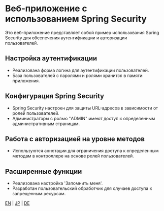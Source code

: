 # Веб-приложение с использованием Spring Security

Это веб-приложение представляет собой пример использования Spring Security для обеспечения аутентификации и авторизации пользователей.

## Настройка аутентификации

- Реализована форма логина для аутентификации пользователей.
- База пользователей с паролями и ролями хранится в памяти приложения.

## Конфигурация Spring Security

- Spring Security настроен для защиты URL-адресов в зависимости от ролей пользователей.
- Администраторы с ролью "ADMIN" имеют доступ к определенным административным страницам.

## Работа с авторизацией на уровне методов

- Используются аннотации для ограничения доступа к определенным методам в контроллере на основе ролей пользователей.

## Расширенные функции

- Реализована настройка 'Запомнить меня'.
- Разработан пользовательский обработчик для случаев доступа к запрещенным ресурсам.

[EN](docs/README_EN.MD) | [JP](docs/README_JP.MD) | [DE](docs/README_DE.MD)
